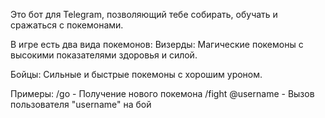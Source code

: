 Это бот для Telegram, позволяющий тебе собирать, обучать и сражаться с покемонами.

В игре есть два вида покемонов:
Визерды: Магические покемоны с высокими показателями здоровья и силой.

Бойцы: Сильные и быстрые покемоны с хорошим уроном.

Примеры:
/go - Получение нового покемона
/fight @username - Вызов пользователя "username" на бой
